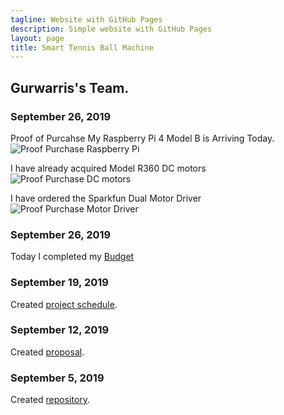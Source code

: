 ```yaml
---
tagline: Website with GitHub Pages
description: Simple website with GitHub Pages
layout: page
title: Smart Tennis Ball Machine
---
```


Gurwarris's Team.
-------------
### September 26, 2019
Proof of Purcahse
My Raspberry Pi 4 Model B is Arriving Today.
![Proof Purchase Raspberry Pi](https://github.com/Warris-Sohi/SmartTennisBallMachine/blob/master/Documentation/Proof%20of%20Purchase%20-Raspberry%20Pi%20.JPG)


I have already acquired Model R360 DC motors
![Proof Purchase DC motors](https://github.com/Warris-Sohi/SmartTennisBallMachine/blob/master/Documentation/Proof%20of%20Purchase%20-DC%20motors%20.JPG)


I have ordered the Sparkfun Dual Motor Driver
![Proof Purchase Motor Driver](https://github.com/Warris-Sohi/SmartTennisBallMachine/blob/master/Documentation/Proof%20of%20Purchase%20-Motor%20Driver%20.JPG)

### September 26, 2019
Today I completed my [Budget](https://github.com/Warris-Sohi/SmartTennisBallMachine/blob/master/Documentation/Project%20Budget.pdf) 

### September 19, 2019

Created [project schedule](https://github.com/Warris-Sohi/SmartTennisBallMachine/blob/master/Documentation/ScheduleCapstone%20Project.pdf).  
### September 12, 2019

Created [proposal](https://github.com/Warris-Sohi/SmartTennisBallMachine/blob/master/Documentation/ProposalContentGurwarrisSohiSmartTennisBallMachine.docx).

### September 5, 2019

Created [repository](https://github.com/Warris-Sohi/SmartTennisBallMachine).
